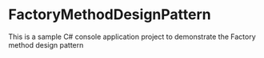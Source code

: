 # FactoryMethodDesignPattern
This is a sample C# console application project to demonstrate the Factory method design pattern
